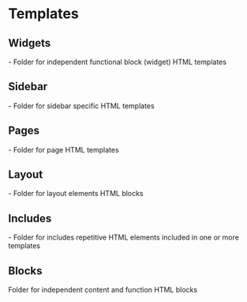 Templates
==========

<h2>Widgets</h2>
- Folder for independent functional block (widget) HTML templates

<h2>Sidebar</h2>
- Folder for sidebar specific HTML templates

<h2>Pages</h2>
- Folder for page HTML templates

<h2>Layout</h2>
- Folder for layout elements HTML blocks

<h2>Includes</h2>
- Folder for includes repetitive HTML elements included in one or more templates

<h2>Blocks</h2>
Folder for independent content and function HTML blocks